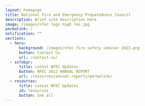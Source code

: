 ```yaml
---
layout: homepage
title: National Fire and Emergency Preparedness Council
description: Brief site description here
image: /images/nfec logo high res.jpg
permalink: /
notification: ""
sections:
  - hero:
      background: /images/nfec fire safety seminar 2023.png
      button: Contact Us
      url: /contact-us/
  - infobar:
      title: Latest NFEC Updates
      button: NFEC 2022 ANNUAL REPORT
      url: /resources/annual-reports/permalink/
  - resources:
      title: Latest NFEC Updates
      id: resources
      button: See all
---
```

